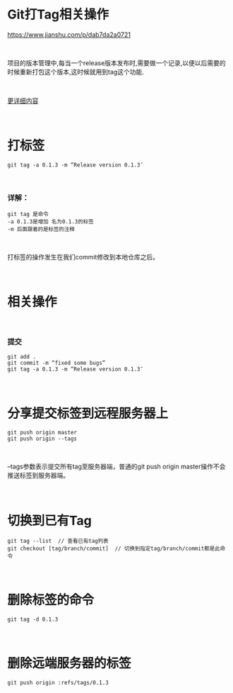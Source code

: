 # Git打Tag相关操作

https://www.jianshu.com/p/dab7da2a0721

‌

项目的版本管理中,每当一个release版本发布时,需要做一个记录,以便以后需要的时候重新打包这个版本,这时候就用到tag这个功能.

‌

[更详细内容](https://links.jianshu.com/go?to=http%3A%2F%2Fblog.csdn.net%2Fwangjia55%2Farticle%2Fdetails%2F8793577)

‌

# **打标签**



```
git tag -a 0.1.3 -m “Release version 0.1.3″
```

‌

### **详解：**



```
git tag 是命令
-a 0.1.3是增加 名为0.1.3的标签
-m 后面跟着的是标签的注释
```

‌

打标签的操作发生在我们commit修改到本地仓库之后。

‌

# **相关操作**

‌

### **提交**



```
git add .
git commit -m “fixed some bugs”
git tag -a 0.1.3 -m “Release version 0.1.3″
```

‌

# **分享提交标签到远程服务器上**



```
git push origin master
git push origin --tags
```

‌

–tags参数表示提交所有tag至服务器端，普通的git push origin master操作不会推送标签到服务器端。

‌

# **切换到已有Tag**



```
git tag --list  // 查看已有tag列表
git checkout [tag/branch/commit]  // 切换到指定tag/branch/commit都是此命令
```

‌

# **删除标签的命令**



```
git tag -d 0.1.3
```

‌

# **删除远端服务器的标签**



```
git push origin :refs/tags/0.1.3
```
